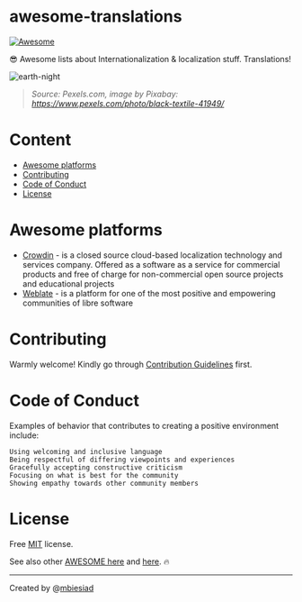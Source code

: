 # awesome-translations

[![Awesome](https://awesome.re/badge-flat.svg)](https://awesome.re)

😎 Awesome lists about Internationalization & localization stuff. Translations!

![earth-night](https://github.com/mbiesiad/awesome-translations/blob/master/media/earth-night.png)

> _Source: Pexels.com, image by Pixabay: https://www.pexels.com/photo/black-textile-41949/_

# Content

* [Awesome platforms](#awesome-platforms)
* [Contributing](#contributing)
* [Code of Conduct](#code-of-conduct)
* [License](#license)

# Awesome platforms

* [Crowdin](https://crowdin.com/) - is a closed source cloud-based localization technology and services company. Offered as a software as a service for commercial products and free of charge for non-commercial open source projects and educational projects
* [Weblate](https://weblate.org/) - is a platform for one of the most positive and empowering communities of libre software

# Contributing

Warmly welcome! Kindly go through [Contribution Guidelines](CONTRIBUTING.md) first.

# Code of Conduct

Examples of behavior that contributes to creating a positive environment include:

    Using welcoming and inclusive language
    Being respectful of differing viewpoints and experiences
    Gracefully accepting constructive criticism
    Focusing on what is best for the community
    Showing empathy towards other community members

# License
Free [MIT](LICENSE) license.

See also other [AWESOME here](https://github.com/mbiesiad/awesome-chess) and [here](https://github.com/mbiesiad/awesome-astronomy). :fire:

__________________________________________________

Created by @[mbiesiad](https://github.com/mbiesiad)
